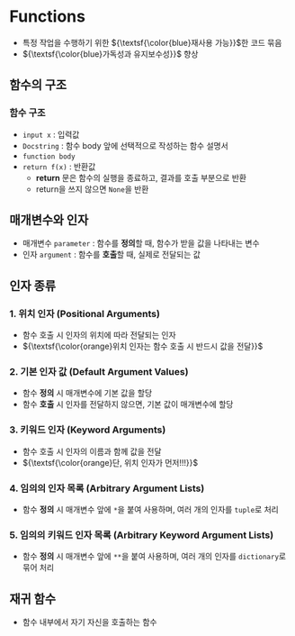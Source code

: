 # Functions
- 특정 작업을 수행하기 위한 ${\textsf{\color{blue}재사용 가능}}$한 코드 묶음
- ${\textsf{\color{blue}가독성과 유지보수성}}$ 향상

## 함수의 구조
### 함수 구조
- `input x` : 입력값
- `Docstring` : 함수 body 앞에 선택적으로 작성하는 함수 설명서
- `function body`
- `return f(x)` : 반환값
  - **return** 문은 함수의 실행을 종료하고, 결과를 호출 부분으로 반환
  - return을 쓰지 않으면 `None`을 반환


## 매개변수와 인자
- 매개변수 `parameter` : 함수를 **정의**할 때, 함수가 받을 값을 나타내는 변수
- 인자 `argument` : 함수를 **호출**할 때, 실제로 전달되는 값

## 인자 종류
### 1. 위치 인자 (Positional Arguments)
- 함수 호출 시 인자의 위치에 따라 전달되는 인자
- ${\textsf{\color{orange}위치 인자는 함수 호출 시 반드시 값을 전달}}$

### 2. 기본 인자 값 (Default Argument Values)
- 함수 **정의** 시 매개변수에 기본 값을 할당
- 함수 **호출** 시 인자를 전달하지 않으면, 기본 값이 매개변수에 할당

### 3. 키워드 인자 (Keyword Arguments)
- 함수 호출 시 인자의 이름과 함께 값을 전달
- ${\textsf{\color{orange}단, 위치 인자가 먼저!!!}}$

### 4. 임의의 인자 목록 (Arbitrary Argument Lists)
- 함수 **정의** 시 매개변수 앞에 `*`을 붙여 사용하며, 여러 개의 인자를 `tuple`로 처리

### 5. 임의의 키워드 인자 목록 (Arbitrary Keyword Argument Lists)
- 함수 **정의** 시 매개변수 앞에 `**`을 붙여 사용하며, 여러 개의 인자를 `dictionary`로 묶어 처리

## 재귀 함수
- 함수 내부에서 자기 자신을 호출하는 함수
